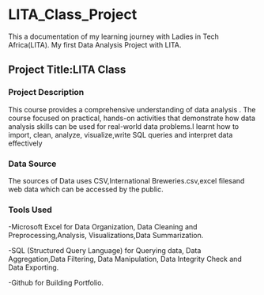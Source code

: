 # LITA_Class_Project
This a documentation of my learning journey with Ladies in Tech Africa(LITA). My first Data Analysis Project with LITA.

## Project Title:LITA Class

### Project Description
This course provides a comprehensive understanding of  data analysis . 
The course focused on practical, hands-on activities that demonstrate how data analysis skills can be used for real-world data problems.I learnt how to import, clean, analyze, visualize,write SQL queries and interpret data effectively

### Data Source
The sources of Data uses CSV,International Breweries.csv,excel filesand web data which can be accessed by the public.

### Tools Used
-Microsoft Excel for Data Organization, Data Cleaning and Preprocessing,Analysis, Visualizations,Data Summarization.

-SQL (Structured Query Language) for Querying data, Data Aggregation,Data Filtering, Data Manipulation, Data Integrity Check and Data Exporting.

-Github for Building Portfolio.
